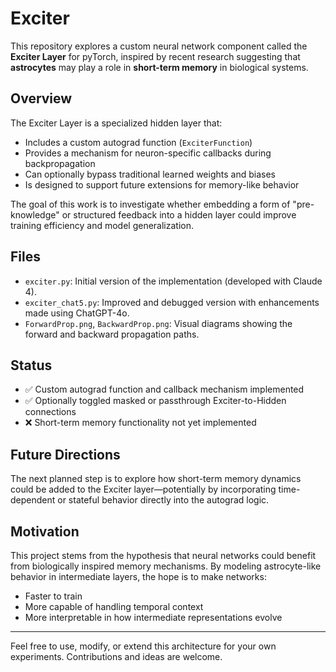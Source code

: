 # Exciter

This repository explores a custom neural network component called the **Exciter Layer** for pyTorch, inspired by recent research suggesting that **astrocytes** may play a role in **short-term memory** in biological systems.

## Overview

The Exciter Layer is a specialized hidden layer that:
- Includes a custom autograd function (`ExciterFunction`)
- Provides a mechanism for neuron-specific callbacks during backpropagation
- Can optionally bypass traditional learned weights and biases
- Is designed to support future extensions for memory-like behavior

The goal of this work is to investigate whether embedding a form of "pre-knowledge" or structured feedback into a hidden layer could improve training efficiency and model generalization.

## Files

- `exciter.py`: Initial version of the implementation (developed with Claude 4).
- `exciter_chat5.py`: Improved and debugged version with enhancements made using ChatGPT-4o.
- `ForwardProp.png`, `BackwardProp.png`: Visual diagrams showing the forward and backward propagation paths.

## Status

- ✅ Custom autograd function and callback mechanism implemented
- ✅ Optionally toggled masked or passthrough Exciter-to-Hidden connections
- ❌ Short-term memory functionality not yet implemented

## Future Directions

The next planned step is to explore how short-term memory dynamics could be added to the Exciter layer—potentially by incorporating time-dependent or stateful behavior directly into the autograd logic.

## Motivation

This project stems from the hypothesis that neural networks could benefit from biologically inspired memory mechanisms. By modeling astrocyte-like behavior in intermediate layers, the hope is to make networks:
- Faster to train
- More capable of handling temporal context
- More interpretable in how intermediate representations evolve

---

Feel free to use, modify, or extend this architecture for your own experiments. Contributions and ideas are welcome.



